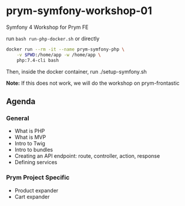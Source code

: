 # prym-symfony-workshop-01
Symfony 4 Workshop for Prym FE

run `bash run-php-docker.sh` or directly

```bash
docker run --rm -it --name prym-symfony-php \
	-v $PWD:/home/app -w /home/app \
	php:7.4-cli bash
```

Then, inside the docker container, run ./setup-symfony.sh

**Note:** If this does not work, we will do the workshop on prym-frontastic

## Agenda

### General
* What is PHP
* What is MVP
* Intro to Twig
* Intro to bundles
* Creating an API endpoint: route, controller, action, response
* Defining services

### Prym Project Specific
* Product expander
* Cart expander
